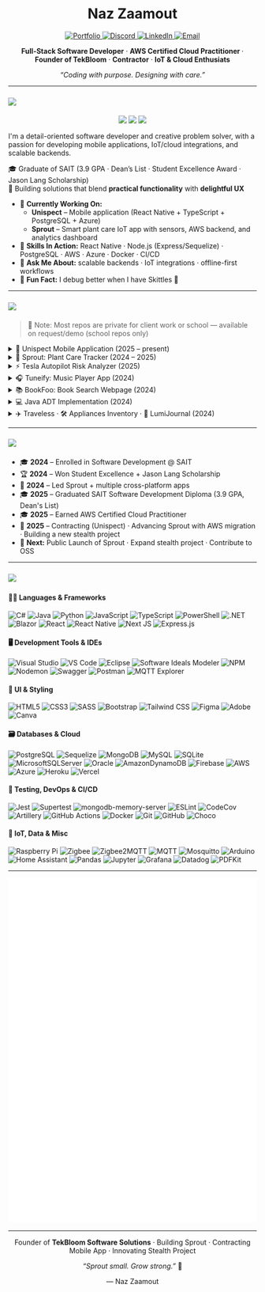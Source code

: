 <!-- Banner -->
<h1 align="center">Naz Zaamout</h1>
<p align="center">
  <a href="https://nazza.vercel.app/">
    <img src="https://img.shields.io/badge/Portfolio-5E5A80?style=flat&logo=vercel&logoColor=white" alt="Portfolio" />
  </a>
  <a href="https://discord.gg/nazzaam">
    <img src="https://img.shields.io/badge/Discord-6D7EBF?style=flat&logo=discord&logoColor=white" alt="Discord" />
  </a>
  <a href="https://linkedin.com/in/nosaiba-zaamout">
    <img src="https://img.shields.io/badge/LinkedIn-5A9EC9?style=flat&logo=linkedin&logoColor=white" alt="LinkedIn" />
  </a>
  <a href="mailto:nzaamout@gmail.com">
    <img src="https://img.shields.io/badge/Email-D36A5C?style=flat&logo=gmail&logoColor=white" alt="Email" />
  </a>
</p>

<p align="center">
  <b>Full-Stack Software Developer</b> · <b>AWS Certified Cloud Practitioner </b> · <b>Founder of TekBloom</b> · <b>Contractor</b> · <b>IoT & Cloud Enthusiats</b>
</p>

<p align="center"><i>“Coding with purpose. Designing with care.”</i></p>


---

<h3 align="left">
  <img src="https://img.shields.io/badge/%20About%20Me-2F4F4F?style=for-the-badge&logo=github" height="38">
</h3>

<p align="center">
  <img src="https://img.shields.io/badge/AWS-Cloud%20Practitioner-F89120?style=flat&logo=amazonaws&logoColor=white"/>
  <img src="https://img.shields.io/badge/GPA-3.9%20Distinction-2E8B57?style=flat&logo=graduated&logoColor=white"/>
  <img src="https://img.shields.io/badge/Award-Student%20Excellence%20%26%20Jason%20Lang-6A5ACD?style=flat"/>
</p>

I'm a detail-oriented software developer and creative problem solver, with a passion for developing mobile applications, IoT/cloud integrations, and scalable backends.

🎓 Graduate of SAIT (3.9 GPA · Dean’s List · Student Excellence Award · Jason Lang Scholarship)  
🌱 Building solutions that blend **practical functionality** with **delightful UX**

- 🚀 **Currently Working On:**  
  - **Unispect** – Mobile application (React Native + TypeScript + PostgreSQL + Azure)  
  - **Sprout** – Smart plant care IoT app with sensors, AWS backend, and analytics dashboard  
- 🧠 **Skills In Action:** React Native · Node.js (Express/Sequelize) · PostgreSQL · AWS · Azure · Docker · CI/CD  
- 💬 **Ask Me About:** scalable backends · IoT integrations · offline-first workflows  
- 🍬 **Fun Fact:** I debug better when I have Skittles 🌈

---

<h3 align="left">
  <img src="https://img.shields.io/badge/%20Key%20Projects-2F4F4F?style=for-the-badge&logo=github" height="38">
</h3>

> 🚧 Note: Most repos are private for client work or school — available on request/demo (school repos only)

<details>
<summary>🏢 Unispect Mobile Application (2025 – present)</summary>

- Contract engagement for a Western Canadian property management firm.
- **Lead full-stack developer**: mobile app, backend APIs, deployment pipelines.
- Features: secure auth, offline-ready sync, rich media capture, role-based access, PDF generation.  
- **Stack:** ![React Native](https://img.shields.io/badge/-React%20Native-61DAFB?style=flat&logo=react&logoColor=white) ![TypeScript](https://img.shields.io/badge/-TypeScript-3178C6?style=flat&logo=typescript&logoColor=white) ![PostgreSQL](https://img.shields.io/badge/-PostgreSQL-336791?style=flat&logo=postgresql&logoColor=white) ![Azure](https://img.shields.io/badge/-Azure-0078D4?style=flat&logo=microsoftazure&logoColor=white)

</details>

<details>  
<summary>🌿 Sprout: Plant Care Tracker (2024 – 2025)</summary>

- IoT-driven plant care app with schedules, sensor analytics, and task streaks.  
- Built with **React Native + Node.js + MongoDB**, sensors via **Raspberry Pi + Zigbee** into **AWS IoT Core**.  
- Recently migrated ingestion to AWS + added analytics dashboard.  
- **Stack:** ![React Native](https://img.shields.io/badge/-React%20Native-61DAFB?style=flat&logo=react&logoColor=white) ![Node.js](https://img.shields.io/badge/-Node.js-339933?style=flat&logo=node.js&logoColor=white) ![MongoDB](https://img.shields.io/badge/-MongoDB-47A248?style=flat&logo=mongodb&logoColor=white) ![AWS](https://img.shields.io/badge/-AWS-232F3E?style=flat&logo=amazonaws&logoColor=white)

</details>

<details>
<summary>⚡ Tesla Autopilot Risk Analyzer (2025)</summary>

- Predictive analytics backend to simulate Autopilot failure risk.  
- Inputs: GPS, traffic, weather, speed.  
- Built with Node.js, Express, and MQTT. 

</details>

<details>
<summary>🎧 Tuneify: Music Player App (2024)</summary>

- Cross-platform React Native music app
- Features: playlists, theming, polished UI/UX

</details>

<details>
<summary>📚 BookFoo: Book Search Webpage (2024)</summary>

- React web app to browse/search books from APIs.  
- Save favourites, interactive browsing. 

</details>

<details>
<summary>💻 Java ADT Implementation (2024)</summary>

- Created custom Stack & Queue data structures using Java
- Simulated real-world XML parsing with object-oriented principles
- Included unit testing using JUnit for reliability  

</details>

<details>
<summary>✈️ Traveless · 🛠️ Appliances Inventory · 🌙 LumiJournal (2024)</summary>

- Academic projects showcasing .NET MAUI, Blazor, OOP principles, and journaling UI/UX.  

</details>

---

<h3 align="left">
  <img src="https://img.shields.io/badge/%20My%20Developer%20Journey-2F4F4F?style=for-the-badge&logo=github" height="38">
</h3>

- 🎓 **2024** – Enrolled in Software Development @ SAIT  
- 🏆 **2024** – Won Student Excellence + Jason Lang Scholarship  
- 🌱 **2024** – Led Sprout + multiple cross-platform apps
- 🎓 **2025** – Graduated SAIT Software Development Diploma (3.9 GPA, Dean's List)
- 🎓 **2025** – Earned AWS Certified Cloud Practitioner
- 🚀 **2025** – Contracting (Unispect) · Advancing Sprout with AWS migration · Building a new stealth project  
- 🔮 **Next:** Public Launch of Sprout · Expand stealth project · Contribute to OSS  
  
---

<h3 align="left">
  <img src="https://img.shields.io/badge/%20Tech%20Stack-2F4F4F?style=for-the-badge&logo=github" height="38">
</h3>

#### 👩‍💻 Languages & Frameworks
![C#](https://img.shields.io/badge/c%23-%23239120.svg?style=for-the-badge&logo=csharp&logoColor=white)
![Java](https://img.shields.io/badge/java-%23ED8B00.svg?style=for-the-badge&logo=openjdk&logoColor=white)
![Python](https://img.shields.io/badge/python-3670A0?style=for-the-badge&logo=python&logoColor=ffdd54)
![JavaScript](https://img.shields.io/badge/javascript-%23323330.svg?style=for-the-badge&logo=javascript&logoColor=%23F7DF1E)
![TypeScript](https://img.shields.io/badge/typescript-%23007ACC.svg?style=for-the-badge&logo=typescript&logoColor=white)
![PowerShell](https://img.shields.io/badge/PowerShell-%235391FE.svg?style=for-the-badge&logo=powershell&logoColor=white)
![.NET](https://img.shields.io/badge/.NET-5C2D91?style=for-the-badge&logo=.net&logoColor=white)
![Blazor](https://img.shields.io/badge/blazor-%235C2D91.svg?style=for-the-badge&logo=blazor&logoColor=white)
![React](https://img.shields.io/badge/react-%2320232a.svg?style=for-the-badge&logo=react&logoColor=%2361DAFB)
![React Native](https://img.shields.io/badge/react_native-%2320232a.svg?style=for-the-badge&logo=react&logoColor=%2361DAFB)
![Next JS](https://img.shields.io/badge/Next-black?style=for-the-badge&logo=next.js&logoColor=white)
![Express.js](https://img.shields.io/badge/express.js-%23404d59.svg?style=for-the-badge&logo=express&logoColor=%2361DAFB)

#### 🖥️ Development Tools & IDEs
![Visual Studio](https://img.shields.io/badge/Visual%20Studio-5C2D91?style=for-the-badge&logo=visual-studio&logoColor=white)
![VS Code](https://img.shields.io/badge/VS%20Code-007ACC?style=for-the-badge&logo=visual-studio-code&logoColor=white)
![Eclipse](https://img.shields.io/badge/Eclipse-2C2255?style=for-the-badge&logo=eclipse&logoColor=white)
![Software Ideals Modeler](https://img.shields.io/badge/Software%20Ideals%20Modeler-222?style=for-the-badge&logo=&logoColor=white)
![NPM](https://img.shields.io/badge/NPM-%23CB3837.svg?style=for-the-badge&logo=npm&logoColor=white)
![Nodemon](https://img.shields.io/badge/Nodemon-76D04B?style=for-the-badge&logo=nodemon&logoColor=white)
![Swagger](https://img.shields.io/badge/Swagger-85EA2D?style=for-the-badge&logo=swagger&logoColor=black)
![Postman](https://img.shields.io/badge/Postman-FF6C37?style=for-the-badge&logo=postman&logoColor=white)
![MQTT Explorer](https://img.shields.io/badge/MQTT%20Explorer-4A90E2?style=for-the-badge&logo=&logoColor=white)

#### 🎨 UI & Styling
![HTML5](https://img.shields.io/badge/html5-%23E34F26.svg?style=for-the-badge&logo=html5&logoColor=white)
![CSS3](https://img.shields.io/badge/css3-%231572B6.svg?style=for-the-badge&logo=css3&logoColor=white)
![SASS](https://img.shields.io/badge/SASS-hotpink.svg?style=for-the-badge&logo=SASS&logoColor=white)
![Bootstrap](https://img.shields.io/badge/bootstrap-%238511FA.svg?style=for-the-badge&logo=bootstrap&logoColor=white)
![Tailwind CSS](https://img.shields.io/badge/TailwindCSS-38B2AC?style=for-the-badge&logo=tailwind-css&logoColor=white)
![Figma](https://img.shields.io/badge/figma-%23F24E1E.svg?style=for-the-badge&logo=figma&logoColor=white)
![Adobe](https://img.shields.io/badge/adobe-%23FF0000.svg?style=for-the-badge&logo=adobe&logoColor=white)
![Canva](https://img.shields.io/badge/Canva-%2300C4CC.svg?style=for-the-badge&logo=Canva&logoColor=white)

#### 🗃️ Databases & Cloud
![PostgreSQL](https://img.shields.io/badge/postgresql-%23336791.svg?style=for-the-badge&logo=postgresql&logoColor=white)
![Sequelize](https://img.shields.io/badge/sequelize-52B0E7?style=for-the-badge&logo=sequelize&logoColor=white)
![MongoDB](https://img.shields.io/badge/MongoDB-%234ea94b.svg?style=for-the-badge&logo=mongodb&logoColor=white)
![MySQL](https://img.shields.io/badge/mysql-4479A1.svg?style=for-the-badge&logo=mysql&logoColor=white)
![SQLite](https://img.shields.io/badge/sqlite-%2307405e.svg?style=for-the-badge&logo=sqlite&logoColor=white)
![MicrosoftSQLServer](https://img.shields.io/badge/Microsoft%20SQL%20Server-CC2927?style=for-the-badge&logo=microsoft%20sql%20server&logoColor=white)
![Oracle](https://img.shields.io/badge/Oracle-F80000?style=for-the-badge&logo=oracle&logoColor=white)
![AmazonDynamoDB](https://img.shields.io/badge/Amazon%20DynamoDB-4053D6?style=for-the-badge&logo=Amazon%20DynamoDB&logoColor=white)
![Firebase](https://img.shields.io/badge/firebase-%23039BE5.svg?style=for-the-badge&logo=firebase)
![AWS](https://img.shields.io/badge/AWS-%23FF9900.svg?style=for-the-badge&logo=amazon-aws&logoColor=white)
![Azure](https://img.shields.io/badge/azure-%230072C6.svg?style=for-the-badge&logo=microsoftazure&logoColor=white)
![Heroku](https://img.shields.io/badge/heroku-%23430098.svg?style=for-the-badge&logo=heroku&logoColor=white)
![Vercel](https://img.shields.io/badge/vercel-%23000000.svg?style=for-the-badge&logo=vercel&logoColor=white)

#### 🧪 Testing, DevOps & CI/CD
![Jest](https://img.shields.io/badge/Jest-C21325?style=for-the-badge&logo=jest&logoColor=white)
![Supertest](https://img.shields.io/badge/Supertest-000000?style=for-the-badge&logo=supertest&logoColor=white)
![mongodb-memory-server](https://img.shields.io/badge/mongodb--memory--server-4DB33D?style=for-the-badge&logo=mongodb&logoColor=white)
![ESLint](https://img.shields.io/badge/ESLint-4B3263?style=for-the-badge&logo=eslint&logoColor=white)
![CodeCov](https://img.shields.io/badge/codecov-%23ff0077.svg?style=for-the-badge&logo=codecov&logoColor=white)
![Artillery](https://img.shields.io/badge/Artillery-EF4444?style=for-the-badge&logo=data&logoColor=white)
![GitHub Actions](https://img.shields.io/badge/github%20actions-%232671E5.svg?style=for-the-badge&logo=githubactions&logoColor=white)
![Docker](https://img.shields.io/badge/docker-%230db7ed.svg?style=for-the-badge&logo=docker&logoColor=white)
![Git](https://img.shields.io/badge/git-%23F05033.svg?style=for-the-badge&logo=git&logoColor=white)
![GitHub](https://img.shields.io/badge/github-%23121011.svg?style=for-the-badge&logo=github&logoColor=white)
![Choco](https://img.shields.io/badge/Chocolatey-80B5E3?style=for-the-badge&logo=chocolatey&logoColor=white)

#### 🌱 IoT, Data & Misc
![Raspberry Pi](https://img.shields.io/badge/-Raspberry_Pi-C51A4A?style=for-the-badge&logo=Raspberry-Pi)
![Zigbee](https://img.shields.io/badge/zigbee-%23EB0443.svg?style=for-the-badge&logo=zigbee&logoColor=white)
![Zigbee2MQTT](https://img.shields.io/badge/Zigbee2MQTT-512DA8?style=for-the-badge&logo=zigbee&logoColor=white)
![MQTT](https://img.shields.io/badge/MQTT-FF8200?style=for-the-badge&logo=protocols&logoColor=white)
![Mosquitto](https://img.shields.io/badge/mosquitto-%233C5280.svg?style=for-the-badge&logo=eclipsemosquitto&logoColor=white)
![Arduino](https://img.shields.io/badge/-Arduino-00979D?style=for-the-badge&logo=Arduino&logoColor=white)
![Home Assistant](https://img.shields.io/badge/home%20assistant-%2341BDF5.svg?style=for-the-badge&logo=home-assistant&logoColor=white)
![Pandas](https://img.shields.io/badge/pandas-%23150458.svg?style=for-the-badge&logo=pandas&logoColor=white)
![Jupyter](https://img.shields.io/badge/Jupyter-F37626?style=for-the-badge&logo=jupyter&logoColor=white)
![Grafana](https://img.shields.io/badge/grafana-%23F46800.svg?style=for-the-badge&logo=grafana&logoColor=white)
![Datadog](https://img.shields.io/badge/datadog-%23632CA6.svg?style=for-the-badge&logo=datadog&logoColor=white)
![PDFKit](https://img.shields.io/badge/pdfkit-CC0000?style=for-the-badge)


---

<!-- 🧙‍♀️ GitHub Metrics -->
<p align="center">
  <img src="github-metrics.svg" alt="GitHub Metrics" />
</p>

---

<p align="center">
  Founder of <b>TekBloom Software Solutions</b> · Building Sprout · Contracting Mobile App · Innovating Stealth Project
</p>

<p align="center"><i>“Sprout small. Grow strong.”</i> 🌱</p>
<p align="center">— Naz Zaamout</p>
